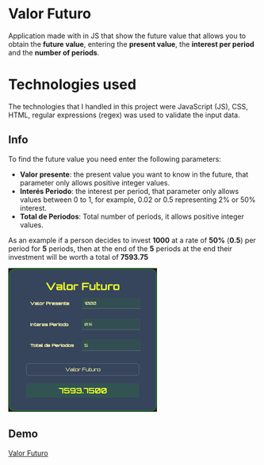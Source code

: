 # Valor Futuro

Application made with in JS that show the future value that allows you to obtain the **future value**, entering the **present value**, the **interest per period** and the **number of periods**.

# Technologies used

The technologies that I handled in this project were JavaScript (JS), CSS, HTML, regular expressions (regex) was used to validate the input data.

## Info

To find the future value you need enter the following parameters:

- **Valor presente**: the present value you want to know in the future, that parameter only allows positive integer values.
- **Interés Periodo**: the interest per period, that parameter only allows values ​​between 0 to 1, for example, 0.02 or 0.5 representing 2% or 50% interest.
- **Total de Periodos**: Total number of periods, it allows positive integer values.

As an example if a person decides to invest **1000** at a rate of **50%** (**0.5**) per period for **5** periods, then at the end of the **5** periods at the end their investment will be worth a total of **7593.75**

<img alt="input" width="300" src='https://raw.githubusercontent.com/Johnnie-LC/Ejercicio_ValorFuturo/main/screenshot/futureValueExample.png' />

## Demo

[Valor Futuro](https://johnnie-lc.github.io/Ejercicio_ValorFuturo/)
